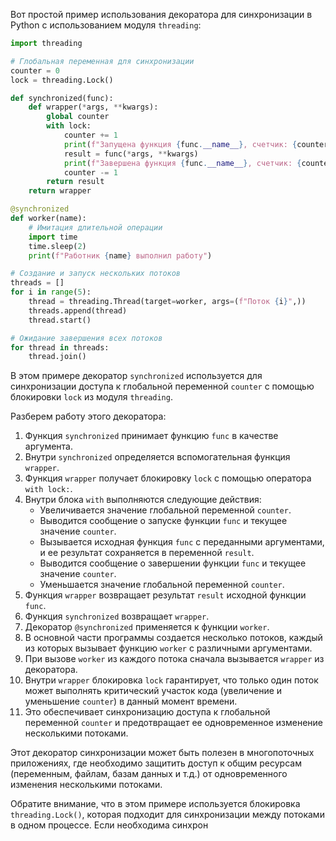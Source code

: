 Вот простой пример использования декоратора для синхронизации в Python с использованием модуля `threading`:

```python
import threading

# Глобальная переменная для синхронизации
counter = 0
lock = threading.Lock()

def synchronized(func):
    def wrapper(*args, **kwargs):
        global counter
        with lock:
            counter += 1
            print(f"Запущена функция {func.__name__}, счетчик: {counter}")
            result = func(*args, **kwargs)
            print(f"Завершена функция {func.__name__}, счетчик: {counter}")
            counter -= 1
        return result
    return wrapper

@synchronized
def worker(name):
    # Имитация длительной операции
    import time
    time.sleep(2)
    print(f"Работник {name} выполнил работу")

# Создание и запуск нескольких потоков
threads = []
for i in range(5):
    thread = threading.Thread(target=worker, args=(f"Поток {i}",))
    threads.append(thread)
    thread.start()

# Ожидание завершения всех потоков
for thread in threads:
    thread.join()
```

В этом примере декоратор `synchronized` используется для синхронизации доступа к глобальной переменной `counter` с помощью блокировки `lock` из модуля `threading`.

Разберем работу этого декоратора:

1. Функция `synchronized` принимает функцию `func` в качестве аргумента.
2. Внутри `synchronized` определяется вспомогательная функция `wrapper`.
3. Функция `wrapper` получает блокировку `lock` с помощью оператора `with lock:`.
4. Внутри блока `with` выполняются следующие действия:
   - Увеличивается значение глобальной переменной `counter`.
   - Выводится сообщение о запуске функции `func` и текущее значение `counter`.
   - Вызывается исходная функция `func` с переданными аргументами, и ее результат сохраняется в переменной `result`.
   - Выводится сообщение о завершении функции `func` и текущее значение `counter`.
   - Уменьшается значение глобальной переменной `counter`.
5. Функция `wrapper` возвращает результат `result` исходной функции `func`.
6. Функция `synchronized` возвращает `wrapper`.
7. Декоратор `@synchronized` применяется к функции `worker`.
8. В основной части программы создается несколько потоков, каждый из которых вызывает функцию `worker` с различными аргументами.
9. При вызове `worker` из каждого потока сначала вызывается `wrapper` из декоратора.
10. Внутри `wrapper` блокировка `lock` гарантирует, что только один поток может выполнять критический участок кода (увеличение и уменьшение `counter`) в данный момент времени.
11. Это обеспечивает синхронизацию доступа к глобальной переменной `counter` и предотвращает ее одновременное изменение несколькими потоками.

Этот декоратор синхронизации может быть полезен в многопоточных приложениях, где необходимо защитить доступ к общим ресурсам (переменным, файлам, базам данных и т.д.) от одновременного изменения несколькими потоками.

Обратите внимание, что в этом примере используется блокировка `threading.Lock()`, которая подходит для синхронизации между потоками в одном процессе. Если необходима синхрон
